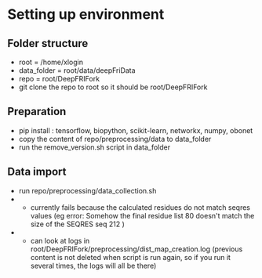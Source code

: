 # Setting up environment

## Folder structure
- root = /home/xlogin
- data_folder = root/data/deepFriData
- repo = root/DeepFRIFork
 - git clone the repo to root so it should be root/DeepFRIFork

## Preparation

- pip install : tensorflow, biopython, scikit-learn, networkx, numpy, obonet
- copy the content of repo/preprocessing/data to data_folder
- run the remove_version.sh script in data_folder

## Data import

- run repo/preprocessing/data_collection.sh
- - currently fails because the calculated residues do not match seqres values (eg error: Somehow the final residue list 80 doesn't match the size of the SEQRES seq 212 )
- - can look at logs in root/DeepFRIFork/preprocessing/dist_map_creation.log (previous content is not deleted when script is run again, so if you run it several times, the logs will all be there)